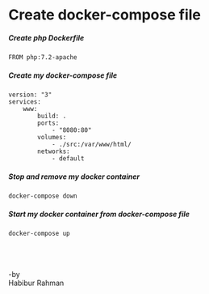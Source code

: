 # Create docker-compose file

##### Create php Dockerfile
```
FROM php:7.2-apache
```

##### Create my docker-compose file

```
version: "3"
services:
    www:
        build: .
        ports:
            - "8080:80"
        volumes:
            - ./src:/var/www/html/
        networks:
            - default
```

##### Stop and remove my docker container

```
docker-compose down
```

##### Start my docker container from docker-compose file

```
docker-compose up
```








<br><br/><br/>
-by <br/>
Habibur Rahman
